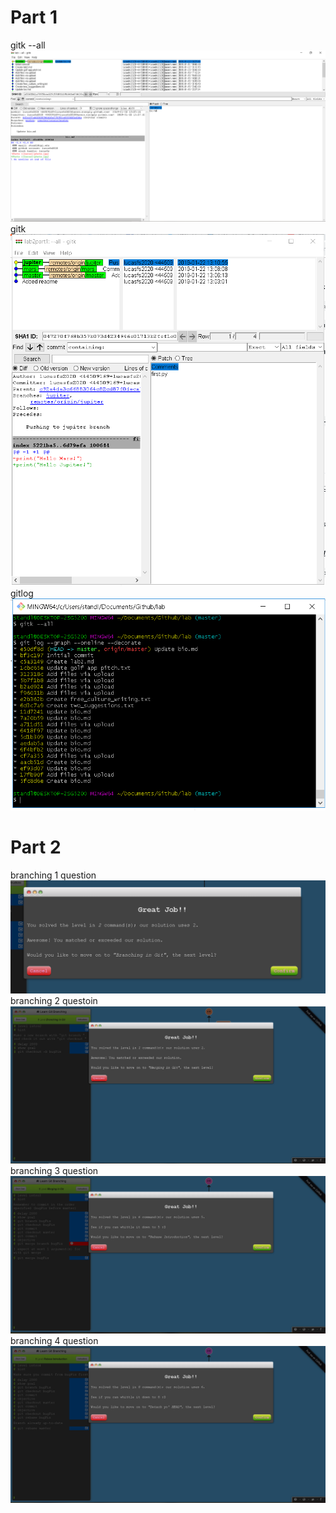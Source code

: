 # Part 1
gitk --all ![gitk_--all](gitk_--all.PNG)
gitk ![git_k](gitk.PNG)
gitlog ![git_log](git_log.PNG)

# Part 2
branching 1 question ![branching1](branching1.PNG)
branching 2 questoin ![photo](branching2.PNG)
branching 3 question ![photo](branching3.PNG)
branching 4 question ![photo](branching4.PNG)
